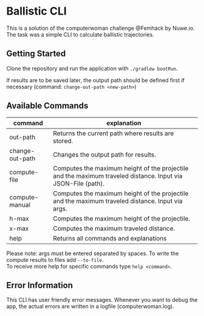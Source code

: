 # Ballistic CLI

This is a solution of the computerwoman challenge @Femhack by Nuwe.io.<br>
The task was a simple CLI to calculate ballistic trajectories.

## Getting Started

Clone the repository and run the application with `./gradlew bootRun`.<br>

If results are to be saved later, the output path should be defined first if necessary (command: `change-out-path <new-path>`)<br>

## Available Commands

| command | explanation |
| ------------- | ------------- |
|out-path | Returns the current path where results are stored.|
|change-out-path | Changes the output path for results.|
|compute-file | Computes the maximum height of the projectile and the maximum traveled distance. Input via JSON-File (path).|
|compute-manual | Computes the maximum height of the projectile and the maximum traveled distance. Input via args.|
|h-max | Computes the maximum height of the projectile.|
|x-max | Computes the maximum traveled distance.|
|help | Returns all commands and explanations |

Please note: args must be entered separated by spaces. To write the compute results to files add `--to-file`.<br>
To receive more help for specific commands type `help <command>`.


## Error Information

This CLI has user friendly error messages. Whenever you want to debug the app, the actual errors are written in a
logfile
(computerwoman.log).
